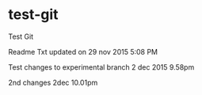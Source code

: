 # test-git
Test Git

Readme Txt updated on 29 nov 2015 5:08 PM

Test changes to experimental branch 2 dec 2015 9.58pm

2nd changes 2dec 10.01pm
